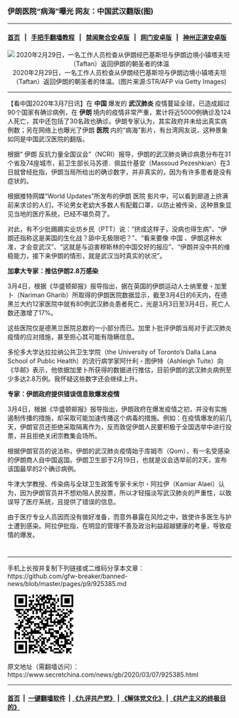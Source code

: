 ### 伊朗医院“病海”曝光 网友：中国武汉翻版(图)
------------------------

#### [首页](https://github.com/gfw-breaker/banned-news/blob/master/README.md) &nbsp;&nbsp;|&nbsp;&nbsp; [手把手翻墙教程](https://github.com/gfw-breaker/guides/wiki) &nbsp;&nbsp;|&nbsp;&nbsp; [禁闻聚合安卓版](https://github.com/gfw-breaker/bn-android) &nbsp;&nbsp;|&nbsp;&nbsp; [网门安卓版](https://github.com/oGate2/oGate) &nbsp;&nbsp;|&nbsp;&nbsp; [神州正道安卓版](https://github.com/SzzdOgate/update) 



<div class="article_right" style="fone-color:#000">
 <p style="text-align: center;">
  <img alt="2020年2月29日，一名工作人员检查从伊朗经巴基斯坦与伊朗边境小镇塔夫坦（Taftan）返回伊朗的朝圣者的体温" src="//img3.secretchina.com/pic/2020/3-1/p2638182a289804007-ss.jpg" style="height:337px; width:600px"/>
  <br>
   2020年2月29日，一名工作人员检查从伊朗经巴基斯坦与伊朗边境小镇塔夫坦（Taftan）返回伊朗的朝圣者的体温。(图片来源:STR/AFP via Getty Images)
   <span id="hideid" name="hideid" style="color:red;display:none;">
    <span href="https://www.secretchina.com">
    </span>
   </span>
  </br>
 </p>
 <div id="txt-mid1-t21-2017">
  

---


  </div>
 </div>
 <p>
  【看中国2020年3月7日讯】在
  <strong>
   中国
  </strong>
  爆发的
  <strong>
   <span href="https://www.secretchina.com/news/gb/tag/武汉肺炎" target="_blank">
    武汉肺炎
   </span>
  </strong>
  疫情蔓延全球，已造成超过90个国家有确诊病例，在
  <strong>
   伊朗
  </strong>
  境内的疫情非常严重，累计将近5000例确诊及124人死亡，其中还包括了30名政也确诊。伊朗专家认为，其实政府并未给出真实病例数；另在网络上也曝光了伊朗
  <strong>
   医院
  </strong>
  内的“病海”影片，有台湾网友说，这种景象如同是中国武汉医院的翻版。
  <span id="hideid" name="hideid" style="color:red;display:none;">
   <span href="https://www.secretchina.com">
   </span>
  </span>
 </p>
 <p>
  根据“
  <span href="https://www.secretchina.com/news/gb/tag/伊朗" target="_blank">
   伊朗
  </span>
  反抗力量全国议会”（NCRI）报导，伊朗的武汉肺炎确诊病患分布在31个省及74座城市，前卫生部长马苏德．佩兹什基安（Massoud Pezeshkian）在3日就曾经批指，伊朗当局所给出的确诊数字，并非真实的，因为有许多患者是没有症状的。
 </p>
 <p>
  根据推特网媒“World Updates”所发布的伊朗
  <span href="https://www.secretchina.com/news/gb/tag/医院" target="_blank">
   医院
  </span>
  影片中，可以看到廊道上挤满前来求诊的人们，不论男女老幼大多数人有配戴口罩，以防止被传染，这种景象显见当地的医疗系统，已经不堪负荷了。
 </p>
 <p>
  对此，有不少批踢踢实业坊乡民（PTT）说：“挤成这样子，没病也得生病”、“伊朗还指称这是美国的生化战？舔中无极限吧？”、“看来要像
  <span href="https://www.secretchina.com/news/gb/tag/中国" target="_blank">
   中国
  </span>
  、伊朗这种水准，才会变武汉”、“这就是与迫害穆斯林的中国交好的报应”、“伊朗并没中共的维稳能力，接下来伊朗的情形，就是武汉当时真实的状况”。
 </p>
 <p>
  <strong>
   加拿大专家：推估伊朗2.8万感染
  </strong>
 </p>
 <p>
  3月4日，根据《华盛顿邮报》报导指出，据在英国的伊朗运动人士纳里曼・加里卜（Nariman Gharib）所取得的伊朗医院数据显示，截至3月4日的6天内，在德黑兰大约12家医院中就有80例武汉肺炎患者死亡，光是3月3日至3月4日，死亡人数还激增了17%。
 </p>
 <p>
  这些医院仅是德黑兰医院总数的一小部分而已。加里卜批评伊朗当局对于武汉肺炎疫情的应对措施，甚至担心其可能有隐瞒信息。
 </p>
 <p>
  多伦多大学达拉拉纳公共卫生学院（the University of Toronto’s Dalla Lana School of Public Health）的流行病学家阿什利・图伊特（Ashleigh Tuite）向《华邮》表示，他依据加里卜所获得的数据进行推估，目前伊朗的武汉肺炎病例至少多达2.8万例。我怀疑这些数字还会继续上升。
 </p>
 <p>
  <strong>
   专家：伊朗政府提供错误信息致爆发疫情
  </strong>
 </p>
 <p>
  3月4日，根据《华盛顿邮报》报导指出，伊朗政府在爆发疫情之初，并没有实施遏制传播的措施，却采取可能加速传播这个病毒的措施。例如：在疫情爆发的前几天，伊朗官员还拒绝采取隔离作为，反而敦促伊朗人民要积极于全国选举中进行投票，并且拒绝关闭宗教集会场所。
 </p>
 <p>
  根据伊朗官员的说法称，伊朗的武汉肺炎疫情始于库姆市（Qom），有一名受感染的伊朗商人自中国返国。伊朗卫生部于2月19日，也就是议会选举前的2天，宣布该国最早的2个确诊病例。
 </p>
 <p>
  牛津大学教授、传染病与全球卫生政策专家卡米尔・阿拉伊（Kamiar Alaei）认为，因为伊朗官员并不想劝阻人民投票，所以才轻描淡写武汉肺炎的严重性，以致误导了医疗系统，且提供了错误的信息。
 </p>
 <p>
  由于医疗专业人员因而没有做好准备，而意外暴露在风险之中，致使许多医生与护士遭到感染。阿拉伊批指，在明显的管理不善及政治利益超越健康的考量，导致疫情的爆发。
  <center>
   <div>
    <div id="txt-mid2-t22-2017" style="display: block;  max-height: 351px;  overflow: hidden;">
     <div id="SC-21xxx">
     </div>
     <ins class="adsbygoogle" data-ad-client="ca-pub-1276641434651360" data-ad-format="auto" data-ad-slot="4301710469" data-full-width-responsive="true" style="display:block">
     </ins>
    </div>
   </div>
  </center>
  <div style="padding-top:12px;">
  </div>
 </p>
</div>

<hr/>
手机上长按并复制下列链接或二维码分享本文章：<br/>
https://github.com/gfw-breaker/banned-news/blob/master/pages/p9/925385.md <br/>
<a href='https://github.com/gfw-breaker/banned-news/blob/master/pages/p9/925385.md'><img src='https://github.com/gfw-breaker/banned-news/blob/master/pages/p9/925385.md.png'/></a> <br/>
原文地址（需翻墙访问）：https://www.secretchina.com/news/gb/2020/03/07/925385.html


------------------------
#### [首页](https://github.com/gfw-breaker/banned-news/blob/master/README.md) &nbsp;|&nbsp; [一键翻墙软件](https://github.com/gfw-breaker/nogfw/blob/master/README.md) &nbsp;| [《九评共产党》](https://github.com/gfw-breaker/9ping.md/blob/master/README.md#九评之一评共产党是什么) | [《解体党文化》](https://github.com/gfw-breaker/jtdwh.md/blob/master/README.md) | [《共产主义的终极目的》](https://github.com/gfw-breaker/gczydzjmd.md/blob/master/README.md)


<img src='http://gfw-breaker.win/banned-news/pages/p9/925385.md' width='0px' height='0px'/>
